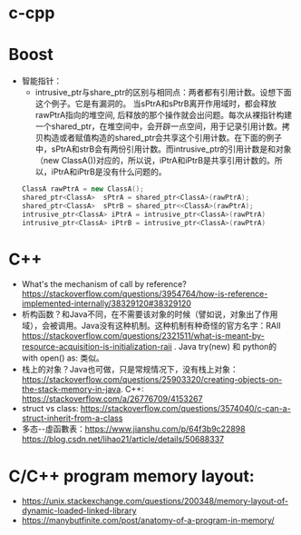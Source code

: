# c-cpp
# Boost
* 智能指针：
  * intrusive_ptr与share_ptr的区别与相同点：两者都有引用计数。设想下面这个例子。它是有漏洞的。 当sPtrA和sPtrB离开作用域时，都会释放rawPtrA指向的堆空间, 后释放的那个操作就会出问题。每次从裸指针构建一个shared_ptr，在堆空间中，会开辟一点空间，用于记录引用计数。拷贝构造或者赋值构造的shared_ptr会共享这个引用计数。在下面的例子中，sPtrA和strB会有两份引用计数。而intrusive_ptr的引用计数是和对象（new ClassA())对应的，所以说，iPtrA和iPtrB是共享引用计数的。所以，iPtrA和iPtrB是没有什么问题的。
  ```c++
  ClassA rawPtrA = new ClassA();
  shared_ptr<ClassA>  sPtrA = shared_ptr<ClassA>(rawPtrA);
  shared_ptr<ClassA>  sPtrB = shared_ptr<<ClassA>(rawPtrA);
  intrusive_ptr<ClassA> iPtrA = intrusive_ptr<ClassA>(rawPtrA)
  intrusive_ptr<ClassA> iPtrB = intrusive_ptr<ClassA>(rawPtrA)
  ```


# C++
* What's the mechanism of call by reference? https://stackoverflow.com/questions/3954764/how-is-reference-implemented-internally/38329120#38329120 
* 析构函数？和Java不同，在不需要该对象的时候（譬如说，对象出了作用域），会被调用。Java没有这种机制。这种机制有种奇怪的官方名字：RAII https://stackoverflow.com/questions/2321511/what-is-meant-by-resource-acquisition-is-initialization-raii . Java try(new) 和 python的 with open() as: 类似。
* 栈上的对象？Java也可做，只是常规情况下，没有栈上对象：https://stackoverflow.com/questions/25903320/creating-objects-on-the-stack-memory-in-java. C++: https://stackoverflow.com/a/26776709/4153267
* struct vs class: https://stackoverflow.com/questions/3574040/c-can-a-struct-inherit-from-a-class
* 多态--虛函數表：https://www.jianshu.com/p/64f3b9c22898 https://blog.csdn.net/lihao21/article/details/50688337

# C/C++ program memory layout:
* https://unix.stackexchange.com/questions/200348/memory-layout-of-dynamic-loaded-linked-library
* https://manybutfinite.com/post/anatomy-of-a-program-in-memory/
